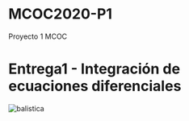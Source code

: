 # MCOC2020-P1
Proyecto 1 MCOC


# Entrega1 - Integración de ecuaciones diferenciales

![balistica](https://user-images.githubusercontent.com/69158084/91109899-59654980-e64a-11ea-95a0-d374161f655a.png)
